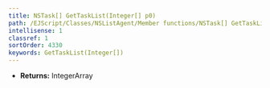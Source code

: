 ```yaml
---
title: NSTask[] GetTaskList(Integer[] p0)
path: /EJScript/Classes/NSListAgent/Member functions/NSTask[] GetTaskList(Integer[] p_0)
intellisense: 1
classref: 1
sortOrder: 4330
keywords: GetTaskList(Integer[])
---
```



* **Returns:** IntegerArray


